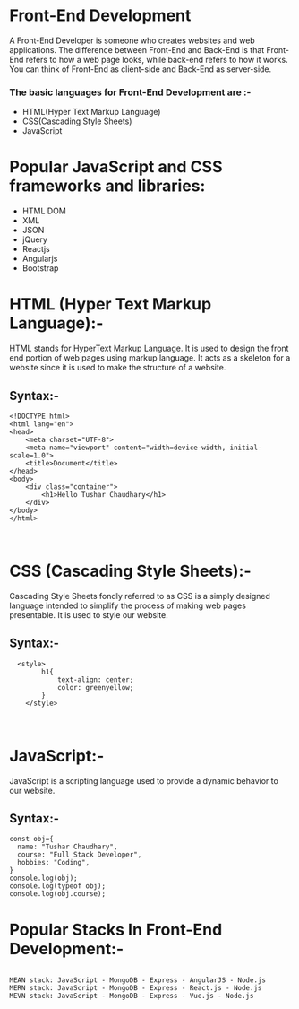 # Front-End Development
A Front-End Developer is someone who creates websites and web applications. The difference between Front-End and Back-End is that Front-End refers to how a web page looks, while back-end refers to how it works. You can think of Front-End as client-side and Back-End as server-side.
<br/>
### The basic languages for Front-End Development are :-
<ul>
  <li>HTML(Hyper Text Markup Language)</li>
  <li>CSS(Cascading Style Sheets)</li>
  <li>JavaScript</li>
</ul>

# Popular JavaScript and CSS frameworks and libraries:
<ul>
  <li>HTML DOM</li>
  <li>XML</li>
  <li>JSON</li>
  <li>jQuery</li>
  <li>Reactjs</li>
  <li>Angularjs</li>
  <li>Bootstrap</li>
</ul>

# HTML (Hyper Text Markup Language):-
  HTML stands for HyperText Markup Language. It is used to design the front end portion of web pages using markup language. It acts as a 
  skeleton for a website since it is used to make the structure of a website.

## Syntax:-
```
<!DOCTYPE html>
<html lang="en">
<head>
    <meta charset="UTF-8">
    <meta name="viewport" content="width=device-width, initial-scale=1.0">
    <title>Document</title>
</head>
<body>
    <div class="container">
        <h1>Hello Tushar Chaudhary</h1>
    </div>
</body>
</html>

```  
<br/>

# CSS (Cascading Style Sheets):-
  Cascading Style Sheets fondly referred to as CSS is a simply designed language intended to simplify the process of making web pages 
  presentable. It is used to style our website.

## Syntax:-

```
  <style>
        h1{
            text-align: center;
            color: greenyellow;
        }
    </style>

```
  
 <br/>
 
# JavaScript:-
  JavaScript is a scripting language used to provide a dynamic behavior to our website.

  ## Syntax:-

  ```
  const obj={
    name: "Tushar Chaudhary",
    course: "Full Stack Developer",
    hobbies: "Coding",
}
console.log(obj);
console.log(typeof obj);
console.log(obj.course);

  ```

# Popular Stacks In Front-End Development:-
```

MEAN stack: JavaScript - MongoDB - Express - AngularJS - Node.js
MERN stack: JavaScript - MongoDB - Express - React.js - Node.js
MEVN stack: JavaScript - MongoDB - Express - Vue.js - Node.js

```
